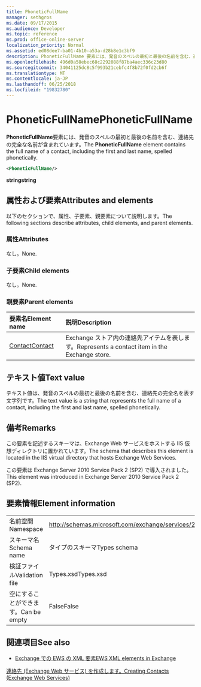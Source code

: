 ```yaml
---
title: PhoneticFullName
manager: sethgros
ms.date: 09/17/2015
ms.audience: Developer
ms.topic: reference
ms.prod: office-online-server
localization_priority: Normal
ms.assetid: ed08dee7-ba01-4b10-a53a-d28b8e1c3bf9
description: PhoneticFullName 要素には、発音のスペルの最初と最後の名前を含む、連絡先の完全な名前が含まれています。
ms.openlocfilehash: 496d0a58ebec68c2292088f87ba4aec336c23d80
ms.sourcegitcommit: 34041125dc8c5f993b21cebfc4f8b72f0fd2cb6f
ms.translationtype: MT
ms.contentlocale: ja-JP
ms.lasthandoff: 06/25/2018
ms.locfileid: "19832780"
---
```

# <a name="phoneticfullname"></a><span data-ttu-id="465c0-103">PhoneticFullName</span><span class="sxs-lookup"><span data-stu-id="465c0-103">PhoneticFullName</span></span>

<span data-ttu-id="465c0-104">**PhoneticFullName**要素には、発音のスペルの最初と最後の名前を含む、連絡先の完全な名前が含まれています。</span><span class="sxs-lookup"><span data-stu-id="465c0-104">The **PhoneticFullName** element contains the full name of a contact, including the first and last name, spelled phonetically.</span></span> 
  
```XML
<PhoneticFullName/>
```

 <span data-ttu-id="465c0-105">**string**</span><span class="sxs-lookup"><span data-stu-id="465c0-105">**string**</span></span>
## <a name="attributes-and-elements"></a><span data-ttu-id="465c0-106">属性および要素</span><span class="sxs-lookup"><span data-stu-id="465c0-106">Attributes and elements</span></span>

<span data-ttu-id="465c0-107">以下のセクションで、属性、子要素、親要素について説明します。</span><span class="sxs-lookup"><span data-stu-id="465c0-107">The following sections describe attributes, child elements, and parent elements.</span></span>
  
### <a name="attributes"></a><span data-ttu-id="465c0-108">属性</span><span class="sxs-lookup"><span data-stu-id="465c0-108">Attributes</span></span>

<span data-ttu-id="465c0-109">なし。</span><span class="sxs-lookup"><span data-stu-id="465c0-109">None.</span></span>
  
### <a name="child-elements"></a><span data-ttu-id="465c0-110">子要素</span><span class="sxs-lookup"><span data-stu-id="465c0-110">Child elements</span></span>

<span data-ttu-id="465c0-111">なし。</span><span class="sxs-lookup"><span data-stu-id="465c0-111">None.</span></span>
  
### <a name="parent-elements"></a><span data-ttu-id="465c0-112">親要素</span><span class="sxs-lookup"><span data-stu-id="465c0-112">Parent elements</span></span>

|<span data-ttu-id="465c0-113">**要素名**</span><span class="sxs-lookup"><span data-stu-id="465c0-113">**Element name**</span></span>|<span data-ttu-id="465c0-114">**説明**</span><span class="sxs-lookup"><span data-stu-id="465c0-114">**Description**</span></span>|
|:-----|:-----|
|[<span data-ttu-id="465c0-115">Contact</span><span class="sxs-lookup"><span data-stu-id="465c0-115">Contact</span></span>](contact.md) <br/> |<span data-ttu-id="465c0-116">Exchange ストア内の連絡先アイテムを表します。</span><span class="sxs-lookup"><span data-stu-id="465c0-116">Represents a contact item in the Exchange store.</span></span>  <br/> |
   
## <a name="text-value"></a><span data-ttu-id="465c0-117">テキスト値</span><span class="sxs-lookup"><span data-stu-id="465c0-117">Text value</span></span>

<span data-ttu-id="465c0-118">テキスト値は、発音のスペルの最初と最後の名前を含む、連絡先の完全名を表す文字列です。</span><span class="sxs-lookup"><span data-stu-id="465c0-118">The text value is a string that represents the full name of a contact, including the first and last name, spelled phonetically.</span></span>
  
## <a name="remarks"></a><span data-ttu-id="465c0-119">備考</span><span class="sxs-lookup"><span data-stu-id="465c0-119">Remarks</span></span>

<span data-ttu-id="465c0-120">この要素を記述するスキーマは、Exchange Web サービスをホストする IIS 仮想ディレクトリに置かれています。</span><span class="sxs-lookup"><span data-stu-id="465c0-120">The schema that describes this element is located in the IIS virtual directory that hosts Exchange Web Services.</span></span>
  
<span data-ttu-id="465c0-121">この要素は Exchange Server 2010 Service Pack 2 (SP2) で導入されました。</span><span class="sxs-lookup"><span data-stu-id="465c0-121">This element was introduced in Exchange Server 2010 Service Pack 2 (SP2).</span></span>
  
## <a name="element-information"></a><span data-ttu-id="465c0-122">要素情報</span><span class="sxs-lookup"><span data-stu-id="465c0-122">Element information</span></span>

|||
|:-----|:-----|
|<span data-ttu-id="465c0-123">名前空間</span><span class="sxs-lookup"><span data-stu-id="465c0-123">Namespace</span></span>  <br/> |http://schemas.microsoft.com/exchange/services/2006/types  <br/> |
|<span data-ttu-id="465c0-124">スキーマ名</span><span class="sxs-lookup"><span data-stu-id="465c0-124">Schema name</span></span>  <br/> |<span data-ttu-id="465c0-125">タイプのスキーマ</span><span class="sxs-lookup"><span data-stu-id="465c0-125">Types schema</span></span>  <br/> |
|<span data-ttu-id="465c0-126">検証ファイル</span><span class="sxs-lookup"><span data-stu-id="465c0-126">Validation file</span></span>  <br/> |<span data-ttu-id="465c0-127">Types.xsd</span><span class="sxs-lookup"><span data-stu-id="465c0-127">Types.xsd</span></span>  <br/> |
|<span data-ttu-id="465c0-128">空にすることができます。</span><span class="sxs-lookup"><span data-stu-id="465c0-128">Can be empty</span></span>  <br/> |<span data-ttu-id="465c0-129">False</span><span class="sxs-lookup"><span data-stu-id="465c0-129">False</span></span>  <br/> |
   
## <a name="see-also"></a><span data-ttu-id="465c0-130">関連項目</span><span class="sxs-lookup"><span data-stu-id="465c0-130">See also</span></span>



- [<span data-ttu-id="465c0-131">Exchange での EWS の XML 要素</span><span class="sxs-lookup"><span data-stu-id="465c0-131">EWS XML elements in Exchange</span></span>](ews-xml-elements-in-exchange.md)


[<span data-ttu-id="465c0-132">連絡先 (Exchange Web サービス) を作成します。</span><span class="sxs-lookup"><span data-stu-id="465c0-132">Creating Contacts (Exchange Web Services)</span></span>](http://msdn.microsoft.com/library/4845917e-70d1-481c-bbd7-011ec6571789%28Office.15%29.aspx)

